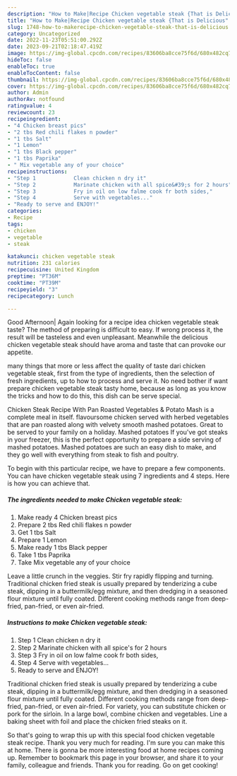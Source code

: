 ```yaml
---
description: "How to Make|Recipe Chicken vegetable steak {That is Delicious"
title: "How to Make|Recipe Chicken vegetable steak {That is Delicious"
slug: 1748-how-to-makerecipe-chicken-vegetable-steak-that-is-delicious
category: Uncategorized
date: 2022-11-23T05:51:00.292Z
date: 2023-09-21T02:18:47.419Z
image: https://img-global.cpcdn.com/recipes/83606ba8cce75f6d/680x482cq70/chicken-vegetable-steak-recipe-main-photo.jpg
hideToc: false
enableToc: true
enableTocContent: false
thumbnail: https://img-global.cpcdn.com/recipes/83606ba8cce75f6d/680x482cq70/chicken-vegetable-steak-recipe-main-photo.jpg
cover: https://img-global.cpcdn.com/recipes/83606ba8cce75f6d/680x482cq70/chicken-vegetable-steak-recipe-main-photo.jpg
author: Admin
authorAv: notfound
ratingvalue: 4
reviewcount: 23
recipeingredient:
- "4 Chicken breast pics"
- "2 tbs Red chili flakes n powder"
- "1 tbs Salt"
- "1 Lemon"
- "1 tbs Black pepper"
- "1 tbs Paprika"
- " Mix vegetable any of your choice"
recipeinstructions:
- "Step 1            Clean chicken n dry it"
- "Step 2            Marinate chicken with all spice&#39;s for 2 hours"
- "Step 3            Fry in oil on low falme cook fr both sides,"
- "Step 4            Serve with vegetables..."
- "Ready to serve and ENJOY!"
categories:
- Recipe
tags:
- chicken
- vegetable
- steak

katakunci: chicken vegetable steak 
nutrition: 231 calories
recipecuisine: United Kingdom
preptime: "PT36M"
cooktime: "PT39M"
recipeyield: "3"
recipecategory: Lunch

---
```



Good Afternoon| Again looking for a recipe idea chicken vegetable steak taste? The method of preparing is difficult to easy. If wrong process it, the result will be tasteless and even unpleasant. Meanwhile the delicious chicken vegetable steak should have aroma and taste that can provoke our appetite.






many things that more or less affect the quality of taste dari chicken vegetable steak, first from the type of ingredients, then the selection of fresh ingredients, up to how to process and serve it. No need bother if want prepare chicken vegetable steak tasty home, because as long as you know the tricks and how to do this, this dish can be serve  special.


Chicken Steak Recipe With Pan Roasted Vegetables &amp; Potato Mash is a complete meal in itself. flavoursome chicken served with herbed vegetables that are pan roasted along with velvety smooth mashed potatoes. Great to be served to your family on a holiday. Mashed potatoes If you&#39;ve got steaks in your freezer, this is the perfect opportunity to prepare a side serving of mashed potatoes. Mashed potatoes are such an easy dish to make, and they go well with everything from steak to fish and poultry.


To begin with this particular recipe, we have to prepare a few components. You can have chicken vegetable steak using 7 ingredients and 4 steps. Here is how you can achieve that.

<!--inarticleads1-->

##### The ingredients needed to make Chicken vegetable steak:

1. Make ready 4 Chicken breast pics
1. Prepare 2 tbs Red chili flakes n powder
1. Get 1 tbs Salt
1. Prepare 1 Lemon
1. Make ready 1 tbs Black pepper
1. Take 1 tbs Paprika
1. Take  Mix vegetable any of your choice


Leave a little crunch in the veggies. Stir fry rapidly flipping and turning. Traditional chicken fried steak is usually prepared by tenderizing a cube steak, dipping in a buttermilk/egg mixture, and then dredging in a seasoned flour mixture until fully coated. Different cooking methods range from deep-fried, pan-fried, or even air-fried. 

<!--inarticleads2-->

##### Instructions to make Chicken vegetable steak:

1. Step 1            Clean chicken n dry it
1. Step 2            Marinate chicken with all spice&#39;s for 2 hours
1. Step 3            Fry in oil on low falme cook fr both sides,
1. Step 4            Serve with vegetables...
1. Ready to serve and ENJOY!

Traditional chicken fried steak is usually prepared by tenderizing a cube steak, dipping in a buttermilk/egg mixture, and then dredging in a seasoned flour mixture until fully coated. Different cooking methods range from deep-fried, pan-fried, or even air-fried. For variety, you can substitute chicken or pork for the sirloin. In a large bowl, combine chicken and vegetables. Line a baking sheet with foil and place the chicken fried steaks on it. 

So that's going to wrap this up with this special food chicken vegetable steak recipe. Thank you very much for reading. I'm sure you can make this at home. There is gonna be more interesting food at home recipes coming up. Remember to bookmark this page in your browser, and share it to your family, colleague and friends. Thank you for reading. Go on get cooking!

